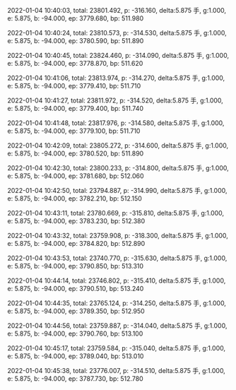 2022-01-04 10:40:03, total: 23801.492, p: -316.160, delta:5.875 手, g:1.000, e: 5.875, b: -94.000, ep: 3779.680, bp: 511.980

2022-01-04 10:40:24, total: 23810.573, p: -314.530, delta:5.875 手, g:1.000, e: 5.875, b: -94.000, ep: 3780.590, bp: 511.890

2022-01-04 10:40:45, total: 23824.460, p: -314.090, delta:5.875 手, g:1.000, e: 5.875, b: -94.000, ep: 3778.870, bp: 511.620

2022-01-04 10:41:06, total: 23813.974, p: -314.270, delta:5.875 手, g:1.000, e: 5.875, b: -94.000, ep: 3779.410, bp: 511.710

2022-01-04 10:41:27, total: 23811.972, p: -314.520, delta:5.875 手, g:1.000, e: 5.875, b: -94.000, ep: 3779.400, bp: 511.740

2022-01-04 10:41:48, total: 23817.976, p: -314.580, delta:5.875 手, g:1.000, e: 5.875, b: -94.000, ep: 3779.100, bp: 511.710

2022-01-04 10:42:09, total: 23805.272, p: -314.600, delta:5.875 手, g:1.000, e: 5.875, b: -94.000, ep: 3780.520, bp: 511.890

2022-01-04 10:42:30, total: 23800.233, p: -314.800, delta:5.875 手, g:1.000, e: 5.875, b: -94.000, ep: 3781.680, bp: 512.060

2022-01-04 10:42:50, total: 23794.887, p: -314.990, delta:5.875 手, g:1.000, e: 5.875, b: -94.000, ep: 3782.210, bp: 512.150

2022-01-04 10:43:11, total: 23780.669, p: -315.810, delta:5.875 手, g:1.000, e: 5.875, b: -94.000, ep: 3783.230, bp: 512.380

2022-01-04 10:43:32, total: 23759.908, p: -318.300, delta:5.875 手, g:1.000, e: 5.875, b: -94.000, ep: 3784.820, bp: 512.890

2022-01-04 10:43:53, total: 23740.770, p: -315.630, delta:5.875 手, g:1.000, e: 5.875, b: -94.000, ep: 3790.850, bp: 513.310

2022-01-04 10:44:14, total: 23746.802, p: -315.410, delta:5.875 手, g:1.000, e: 5.875, b: -94.000, ep: 3790.510, bp: 513.240

2022-01-04 10:44:35, total: 23765.124, p: -314.250, delta:5.875 手, g:1.000, e: 5.875, b: -94.000, ep: 3789.350, bp: 512.950

2022-01-04 10:44:56, total: 23759.887, p: -314.040, delta:5.875 手, g:1.000, e: 5.875, b: -94.000, ep: 3790.760, bp: 513.100

2022-01-04 10:45:17, total: 23759.584, p: -315.040, delta:5.875 手, g:1.000, e: 5.875, b: -94.000, ep: 3789.040, bp: 513.010

2022-01-04 10:45:38, total: 23776.007, p: -314.510, delta:5.875 手, g:1.000, e: 5.875, b: -94.000, ep: 3787.730, bp: 512.780